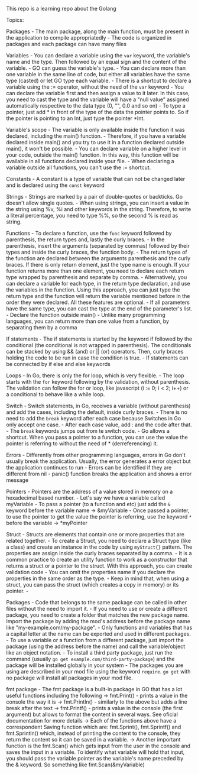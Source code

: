 This repo is a learning repo about the Golang

Topics:

Packages
    - The main package, along the main function, must be present in the application to compile appropriatedly
    - The code is organized in packages and each package can have many files

Variables
    - You can declare a variable using the `var` keyword, the variable's name and the type. Then followed by an equal sign and the content of the variable.
    - GO can guess the variable's type.
    - You can declare more than one variable in the same line of code, but either all variables have the same type (casted) or let GO type each variable.
    - There is a shortcut to declare a variable using the := operator, without the need of the `var` keyword
    - You can declare the variable first and then assign a value to it later. In this case, you need to cast the type and the variable will have a "null value" assigned automatically respective to the data type (0, "", 0.0 and so on)
    - To type a pointer, just add * in front of the type of the data the pointer points to. So if the pointer is pointing to an Int, just type the pointer *Int.

Variable's scope
    - The variable is only available inside the function it was declared, including the main() function.
    - Therefore, if you have a variable declared inside main() and you try to use it in a function declared outside main(), it won't be possible.
    - You can declare variable on a higher level in your code, outside the main() function. In this way, this function will be available in all functions declared inside your file.
    - When declaring a variable outside all functions, you can't use the := shortcut.

Constants
    - A constant is a type of variable that can not be changed later and is declared using the `const` keyword

Strings
    - Strings are marked by a pair of double-quotes or backticks. Go doesn't allow single quotes.
    - When using strings, you can insert a value in the string using %v, %i and other keywords in the string. Therefore, to write a literal percentage, you need to type %%, so the second % is read as string.

Functions 
    - To declare a function, use the `func` keyword followed by parenthesis, the return types and, lastly the curly braces.
    - In the parenthesis, insert the arguments (separated by commas) followed by their types and inside the curly braces, the function body.
    - The return types of the function are declared between the arguments parenthesis and the curly braces. If there is only return element, just the type name is enough. If your function returns more than one element, you need to declare each return type wrapped by parenthesis and separate by comma.
    - Alternatively, you can declare a variable for each type, in the return type declaration, and use the variables in the function. Using this approach, you can just type the return type and the function will return the variable mentioned before in the order they were declared. All these features are optional.
    - If all parameters have the same type, you can cast the type at the end of the parameter's list.
    - Declare the function outside main()
    - Unlike many programming languages, you can return more than one value from a function, by separating them by a comma

If statements
    - The if statements is started by the keyword if followed by the conditional (the conditional is not wrapped in parenthesis). The conditionals can be stacked by using && (and) or || (or) operators. Then, curly braces holding the code to be run in case the condition is true.
    - If statements can be connected by if else and else keywords

Loops
    - In Go, there is only the for loop, which is very flexible.
    - The loop starts with the `for` keyword following by the validation, without parenthesis. The validation can follow the for or loop, like javascript (i := 0; i < 2; i++) or a conditional to behave like a while loop. 

Switch
    - Switch statements, in Go, receives a variable (without parenthesis) and add the cases, including the default, inside curly braces.
    - There is no need to add the `break` keyword after each case because Switches in Go only accept one case.
    - After each case value, add : and the code after that.
    - The `break` keywords jumps out from te switch code. 
    - Go allows a shortcut. When you pass a pointer to a function, you can use the value the pointer is referring to without the need of * (derreferencing) it.

Errors
    - Differently from other programming languages, errors in Go don't usually break the application. Usually, the error generates a error object but the application continues to run
    - Errors can be identified if they are different from nil
    - panic() function breaks the application and shows a error message

Pointers
    - Pointers are the address of a value stored in memory on a hexadecimal based number.
    - Let's say we have a variable called myVariable
    - To pass a pointer (to a function and etc) just add the `&` keyword before the variable name -> &myVariable
    - Once passed a pointer, to use the pointer to get the value the pointer is referring, use the keyword `*` before the variable -> *myPointer

Struct
    - Structs are elements that contain one or more properties that are related together.
    - To create a Struct, you need to declare a Struct type (like a class) and create an instance in the code by using `myStruct{}` pattern. The properties are assign inside the curly braces separated by a comma.
    - It is a common practice to create an utility function to work as a constructor that returns a struct or a pointer to the struct. With this approach, you can create validation code
    - You can omit the properties name if you declare the properties in the same order as the type. 
    - Keep in mind that, when using a struct, you can pass the struct (which creates a copy in memory) or its pointer.
    - 

Packages
    - Code that belongs to the same package can be called in other files without the need to import it.
    - If you need to use or create a different package, you need to create a folder that matches the new package name. Import the package by adding the mod's address before the package name like "my-example.com/my-package".
    - Only functions and variables that has a capital letter at the name can be exported and used in different packages. 
    - To use a variable or a function from a different package, just import the package (using the address before the name) and call the variable/object like an object notation.
    - To install a third party package, just run the command (usually `go get example.com/third-party-package`) and the package will be installed globally in your system
    - The packages you are using are described in your mod file using the keyword `require`. `go get` with no package will install all packages in your mod file.

fmt package
    - The fmt package is a built-in package in GO that has a lot useful functions including the following
        -> fmt.Print() - prints a value in the console the way it is
        -> fmt.Println() - similarly to the above but adds a line break after the text
        -> fmt.Printf() - prints a value in the console (the first argument) but allows to format the content in several ways. See oficial documentation for more details
        -> Each of the functions above have a correspondent Saving function which are: fmt.Sprint(), fmt.Sprintf() and fmt.Sprintln() which, instead of printing the content to the console, they return the content so it can be saved in a variable.
        -> Another important function is the fmt.Scan() which gets input from the user in the console and saves the input in a variable. To identify what variable will hold that input, you should pass the variable pointer as the variable's name preceded by the & keyword. So something like fmt.Scan(&myVariable)

